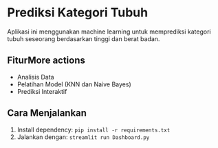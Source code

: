 # Prediksi Kategori Tubuh

Aplikasi ini menggunakan machine learning untuk memprediksi kategori tubuh seseorang berdasarkan tinggi dan berat badan.

## FiturMore actions
- Analisis Data
- Pelatihan Model (KNN dan Naive Bayes)
- Prediksi Interaktif

## Cara Menjalankan
1. Install dependency: `pip install -r requirements.txt`
2. Jalankan dengan: `streamlit run Dashboard.py`
